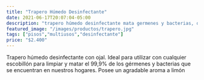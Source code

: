 ```yaml
---
title: "Trapero Húmedo Desinfectante"
date: 2021-06-17T20:07:04-05:00
description: "trapero húmedo desinfectante mata germenes y bacterias, de venta en Aslimp Iquique, Chile"
featured_image: "/images/productos/trapero.jpg"
tags: ["pisos","multiusos","desinfectante"]
price: "$2.400"
---
```

Trapero húmedo desinfectante con ojal. Ideal para utilizar con cualquier escobillón para limpiar y matar el 99,9% de los gérmenes y bacterias que se encuentran en nuestros hogares. Posee un agradable aroma a limón


